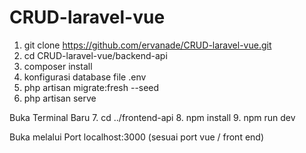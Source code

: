 # CRUD-laravel-vue
1. git clone https://github.com/ervanade/CRUD-laravel-vue.git
2. cd CRUD-laravel-vue/backend-api
3. composer install
4. konfigurasi database file .env
5. php artisan migrate:fresh --seed
6. php artisan serve

Buka Terminal Baru
7. cd ../frontend-api
8. npm install
9. npm run dev

Buka melalui Port localhost:3000 (sesuai port vue / front end)
